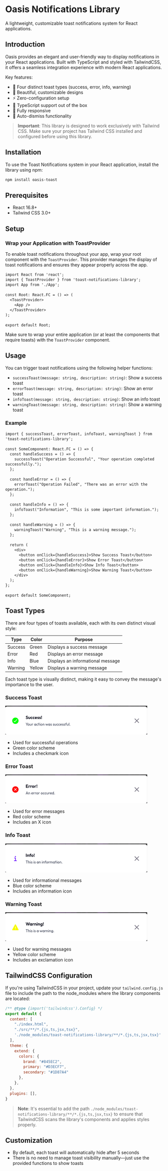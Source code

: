 # Oasis Notifications Library

A lightweight, customizable toast notifications system for React applications.

## Introduction

Oasis provides an elegant and user-friendly way to display notifications in your React applications. Built with TypeScript and styled with TailwindCSS, it offers a seamless integration experience with modern React applications.

Key features:
- 🎯 Four distinct toast types (success, error, info, warning)
- 🎨 Beautiful, customizable designs
- ⚡ Zero-configuration setup
- 🔧 TypeScript support out of the box
- 📱 Fully responsive
- 🎉 Auto-dismiss functionality

> **Important**: This library is designed to work exclusively with Tailwind CSS. Make sure your project has Tailwind CSS installed and configured before using this library.


## Installation

To use the Toast Notifications system in your React application, install the library using npm:

```bash
npm install oasis-toast
```

## Prerequisites

- React 16.8+ 
- Tailwind CSS 3.0+

## Setup

### Wrap your Application with ToastProvider

To enable toast notifications throughout your app, wrap your root component with the `ToastProvider`. This provider manages the display of toast notifications and ensures they appear properly across the app.

```tsx
import React from 'react';
import { ToastProvider } from 'toast-notifications-library';
import App from './App';

const Root: React.FC = () => (
  <ToastProvider>
    <App />
  </ToastProvider>
);

export default Root;
```

Make sure to wrap your entire application (or at least the components that require toasts) with the `ToastProvider` component.

## Usage

You can trigger toast notifications using the following helper functions:

- `successToast(message: string, description: string)`: Show a success toast
- `errorToast(message: string, description: string)`: Show an error toast
- `infoToast(message: string, description: string)`: Show an info toast
- `warningToast(message: string, description: string)`: Show a warning toast

### Example

```tsx
import { successToast, errorToast, infoToast, warningToast } from 'toast-notifications-library';

const SomeComponent: React.FC = () => {
  const handleSuccess = () => {
    successToast("Operation Successful", "Your operation completed successfully.");
  };

  const handleError = () => {
    errorToast("Operation Failed", "There was an error with the operation.");
  };

  const handleInfo = () => {
    infoToast("Information", "This is some important information.");
  };

  const handleWarning = () => {
    warningToast("Warning", "This is a warning message.");
  };

  return (
    <div>
      <button onClick={handleSuccess}>Show Success Toast</button>
      <button onClick={handleError}>Show Error Toast</button>
      <button onClick={handleInfo}>Show Info Toast</button>
      <button onClick={handleWarning}>Show Warning Toast</button>
    </div>
  );
};

export default SomeComponent;
```

## Toast Types

There are four types of toasts available, each with its own distinct visual style:

| Type    | Color  | Purpose                                      |
|---------|--------|----------------------------------------------|
| Success | Green  | Displays a success message                   |
| Error   | Red    | Displays an error message                    |
| Info    | Blue   | Displays an informational message            |
| Warning | Yellow | Displays a warning message                   |

Each toast type is visually distinct, making it easy to convey the message's importance to the user.


### Success Toast
![Success Toast](/src/img/success.png)
- Used for successful operations
- Green color scheme
- Includes a checkmark icon

### Error Toast
![Error Toast](/src/img/error.png)
- Used for error messages
- Red color scheme
- Includes an X icon

### Info Toast
![Info Toast](/src/img/info.png)
- Used for informational messages
- Blue color scheme
- Includes an information icon

### Warning Toast
![Warning Toast](/src/img/warning.png)
- Used for warning messages
- Yellow color scheme
- Includes an exclamation icon

## TailwindCSS Configuration

If you're using TailwindCSS in your project, update your `tailwind.config.js` file to include the path to the node_modules where the library components are located:

```js
/** @type {import('tailwindcss').Config} */
export default {
  content: [
    "./index.html",
    "./src/**/*.{js,ts,jsx,tsx}",
    './node_modules/toast-notifications-library/**/*.{js,ts,jsx,tsx}'  // Add this line
  ],
  theme: {
    extend: {
      colors: {
        brand: "#845EC2",
        primary: "#D3ECF7",
        secondary: "#1D87A4"
      },
    },
  },
  plugins: [],
}
```

> **Note**: It's essential to add the path `./node_modules/toast-notifications-library/**/*.{js,ts,jsx,tsx}` to ensure that TailwindCSS scans the library's components and applies styles properly.

## Customization

- By default, each toast will automatically hide after 5 seconds
- There is no need to manage toast visibility manually—just use the provided functions to show toasts